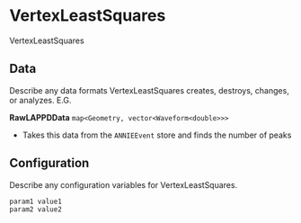 # VertexLeastSquares

VertexLeastSquares

## Data

Describe any data formats VertexLeastSquares creates, destroys, changes, or analyzes. E.G.

**RawLAPPDData** `map<Geometry, vector<Waveform<double>>>`
* Takes this data from the `ANNIEEvent` store and finds the number of peaks


## Configuration

Describe any configuration variables for VertexLeastSquares.

```
param1 value1
param2 value2
```
